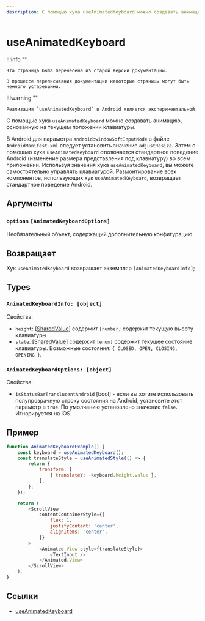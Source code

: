 ```yaml
---
description: С помощью хука useAnimatedKeyboard можно создавать анимацию, основанную на текущем положении клавиатуры
---
```


# useAnimatedKeyboard

!!!info ""

    Эта страница была перенесена из старой версии документации.

    В процессе переписывания документации некоторые страницы могут быть немного устаревшими.

!!!warning ""

    Реализация `useAnimatedKeyboard` в Android является экспериментальной.

С помощью хука `useAnimatedKeyboard` можно создавать анимацию, основанную на текущем положении клавиатуры.

В Android для параметра `android:windowSoftInputMode` в файле `AndroidManifest.xml` следует установить значение `adjustResize`. Затем с помощью хука `useAnimatedKeyboard` отключается стандартное поведение Android (изменение размера представления под клавиатуру) во всем приложении. Используя значения хука `useAnimatedKeyboard`, вы можете самостоятельно управлять клавиатурой. Размонтирование всех компонентов, использующих хук `useAnimatedKeyboard`, возвращает стандартное поведение Android.

## Аргументы

### `options` `[AnimatedKeyboardOptions]`

Необязательный объект, содержащий дополнительную конфигурацию.

## Возвращает

Хук `useAnimatedKeyboard` возвращает экземпляр `[AnimatedKeyboardInfo]`;

## Types

### `AnimatedKeyboardInfo: [object]`

Свойства:

-   `height`: [[SharedValue](../core/useSharedValue.md)] содержит `[number]` содержит текущую высоту клавиатуры
-   `state`: [[SharedValue](../core/useSharedValue.md)] содержит `[enum]` содержит текущее состояние клавиатуры. Возможные состояния: `{ CLOSED, OPEN, CLOSING, OPENING }`.

### `AnimatedKeyboardOptions: [object]`

Свойства:

-   `isStatusBarTranslucentAndroid` [bool] - если вы хотите использовать полупрозрачную строку состояния на Android, установите этот параметр в `true`. По умолчанию установлено значение `false`. Игнорируется на iOS.

## Пример

```js
function AnimatedKeyboardExample() {
    const keyboard = useAnimatedKeyboard();
    const translateStyle = useAnimatedStyle(() => {
        return {
            transform: [
                { translateY: -keyboard.height.value },
            ],
        };
    });

    return (
        <ScrollView
            contentContainerStyle={{
                flex: 1,
                justifyContent: 'center',
                alignItems: 'center',
            }}
        >
            <Animated.View style={translateStyle}>
                <TextInput />
            </Animated.View>
        </ScrollView>
    );
}
```

## Ссылки

-   [useAnimatedKeyboard](https://docs.swmansion.com/react-native-reanimated/docs/device/useAnimatedKeyboard)
